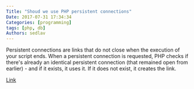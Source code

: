 ```yaml
---
Title: "Shoud we use PHP persistent connections"
Date: 2017-07-31 17:34:34
Categories: [programming]
tags: [php, db]
Authors: sedlav
---
```


Persistent connections are links that do not close when the execution of your script ends. When a persistent connection is requested, PHP checks if there's already an identical persistent connection (that remained open from earlier) - and if it exists, it uses it. If it does not exist, it creates the link.

[Link](http://us2.php.net/manual/en/features.persistent-connections.php)
